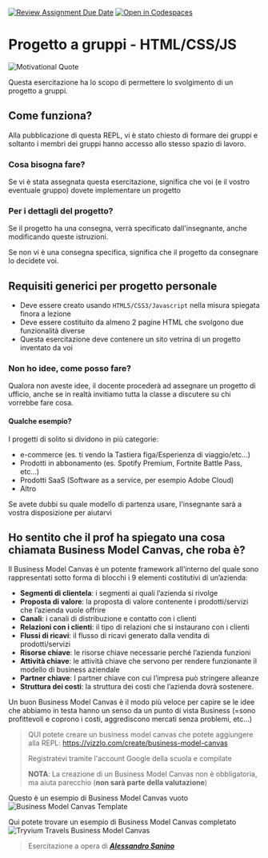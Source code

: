 [![Review Assignment Due Date](https://classroom.github.com/assets/deadline-readme-button-22041afd0340ce965d47ae6ef1cefeee28c7c493a6346c4f15d667ab976d596c.svg)](https://classroom.github.com/a/sbG0xUVH)
[![Open in Codespaces](https://classroom.github.com/assets/launch-codespace-2972f46106e565e64193e422d61a12cf1da4916b45550586e14ef0a7c637dd04.svg)](https://classroom.github.com/open-in-codespaces?assignment_repo_id=17581954)
# Progetto a gruppi - HTML/CSS/JS

![Motivational Quote](.lesson/assets/motivational-quote.png)

Questa esercitazione ha lo scopo di permettere lo svolgimento di un progetto a gruppi.

## Come funziona? 

Alla pubblicazione di questa REPL, vi è stato chiesto di formare dei gruppi e soltanto i
membri dei gruppi hanno accesso allo stesso spazio di lavoro.

### Cosa bisogna fare?

Se vi è stata assegnata questa esercitazione, significa che voi (e il vostro eventuale gruppo) dovete
implementare un progetto

### Per i dettagli del progetto?

Se il progetto ha una consegna, verrà specificato dall'insegnante, anche modificando queste istruzioni.

Se non vi è una consegna specifica, significa che il progetto da consegnare lo decidete voi.

## Requisiti generici per progetto personale

- Deve essere creato usando `HTML5/CSS3/Javascript` nella misura spiegata finora a lezione
- Deve essere costituito da almeno 2 pagine HTML che svolgono due funzionalità diverse
- Questa esercitazione deve contenere un sito vetrina di un progetto inventato da voi

### Non ho idee, come posso fare?

Qualora non aveste idee, il docente procederà ad assegnare un progetto di ufficio, anche se in realtà
invitiamo tutta la classe a discutere su chi vorrebbe fare cosa.

#### Qualche esempio?

I progetti di solito si dividono in più categorie:

- e-commerce (es. ti vendo la Tastiera figa/Esperienza di viaggio/etc...)
- Prodotti in abbonamento (es. Spotify Premium, Fortnite Battle Pass, etc...)
- Prodotti SaaS (Software as a service, per esempio Adobe Cloud)
- Altro

Se avete dubbi su quale modello di partenza usare, l'insegnante sarà a vostra disposizione per 
aiutarvi

## Ho sentito che il prof ha spiegato una cosa chiamata Business Model Canvas, che roba è?

Il Business Model Canvas è un potente framework all’interno del quale sono rappresentati sotto forma di blocchi i 9 elementi costitutivi di un’azienda:

- **Segmenti di clientela**: i segmenti ai quali l’azienda si rivolge
- **Proposta di valore**: la proposta di valore contenente i prodotti/servizi che l’azienda vuole offrire
- **Canali**: i canali di distribuzione e contatto con i clienti
- **Relazioni con i clienti**: il tipo di relazioni che si instaurano con i clienti
- **Flussi di ricavi**: il flusso di ricavi generato dalla vendita di prodotti/servizi
- **Risorse chiave**: le risorse chiave necessarie perché l’azienda funzioni
- **Attività chiave**: le attività chiave che servono per rendere funzionante il modello di business aziendale
- **Partner chiave**: I partner chiave con cui l’impresa può stringere alleanze
- **Struttura dei costi**: la struttura dei costi che l’azienda dovrà sostenere.

Un buon Business Model Canvas è il modo più veloce per capire se le idee che abbiamo in testa hanno un senso
da un punto di vista Business (=sono profittevoli e coprono i costi, aggrediscono mercati senza problemi, etc...)

> QUI potete creare un business model canvas che potete aggiungere alla REPL: https://vizzlo.com/create/business-model-canvas
>
> Registratevi tramite l'account Google della scuola e compilate
>
> **NOTA**: La creazione di un Business Model Canvas non è obbligatoria, ma aiuta parecchio (**non sarà parte della valutazione**)

Questo è un esempio di Business Model Canvas vuoto
![Business Model Canvas Template](.lesson/assets/business-model-canvas-template.png)

Qui potete trovare un esempio di Business Model Canvas completato
![Tryvium Travels Business Model Canvas](.lesson/assets/business-model-canvas-tryvium.png)

> Esercitazione a opera di [***Alessandro Sanino***](https://linkedin.com/in/alessandrosanino)
